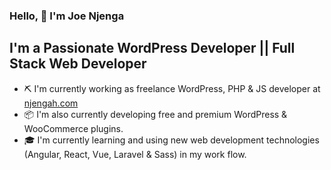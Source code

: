 ### Hello,  👋 I'm Joe Njenga

## I'm a Passionate WordPress Developer || Full Stack Web Developer

* ⛏ I'm currently working as freelance WordPress, PHP & JS developer at [njengah.com](njengah.com) 
* 📦 I'm also currently developing free and premium WordPress & WooCommerce plugins.  
* 🎓 I'm currently learning and using new web development technologies (Angular, React, Vue, Laravel & Sass) in my work flow. 
